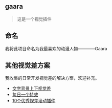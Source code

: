 ## gaara
> 这是一个视觉插件
## 命名
我将此项目命名为我最喜欢的动漫人物————Gaara
## 其他视觉差方案
我收集的日常开发视觉差的解决方案，欢迎补充。
- [文字背景上下视觉差](https://codepen.io/MKFMIKU/pen/pEvwdj)
- [每日一个特效](https://zhuanlan.zhihu.com/p/22321170)
- [10个优秀视差滚动插件](https://www.w3cplus.com/source/10-best-Parallax-Scrolling-plugin.html)
